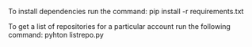To install dependencies run the command:
pip install -r requirements.txt

To get a list of repositories for a particular account run the following command:
pyhton listrepo.py <username> <password>